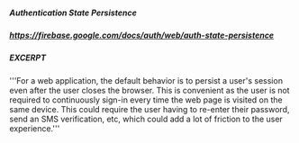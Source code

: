 ##### Authentication State Persistence
##### https://firebase.google.com/docs/auth/web/auth-state-persistence

##### EXCERPT
'''For a web application, the default behavior is to persist a user's session even after the user closes the browser. This is convenient as the user is not required to continuously sign-in every time the web page is visited on the same device. This could require the user having to re-enter their password, send an SMS verification, etc, which could add a lot of friction to the user experience.'''
